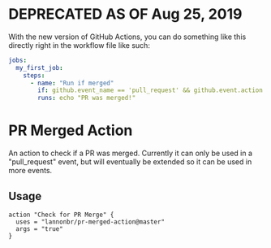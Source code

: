 # DEPRECATED AS OF Aug 25, 2019

With the new version of GitHub Actions, you can do something like this directly right in the workflow file like such:

```yaml
jobs:
  my_first_job:
    steps:
      - name: "Run if merged"
        if: github.event_name == 'pull_request' && github.event.action == 'closed' && github.event.pull_request.merged == true
        runs: echo "PR was merged!"
```

# PR Merged Action

An action to check if a PR was merged. Currently it can only be used in a "pull_request" event, but will eventually be extended so it can be used in more events.

## Usage

```workflow
action "Check for PR Merge" {
  uses = "lannonbr/pr-merged-action@master"
  args = "true"
}
```
